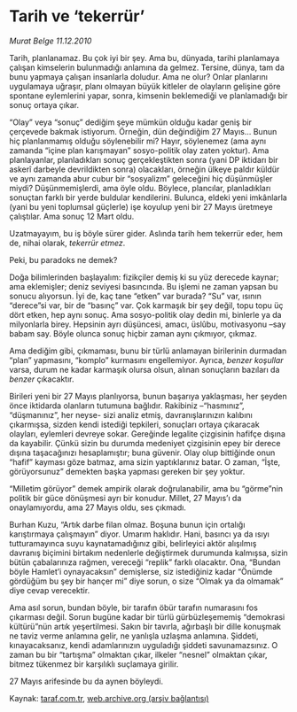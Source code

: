# Tarih ve ‘tekerrür’

*Murat Belge 11.12.2010*

<div class="yazi"><p>Tarih, planlanamaz. Bu çok iyi bir şey. Ama bu, dünyada, tarihi planlamaya çalışan kimselerin bulunmadığı anlamına da gelmez. Tersine, dünya, tam da bunu yapmaya çalışan insanlarla doludur. Ama ne olur? Onlar planlarını uygulamaya uğraşır, planı olmayan büyük kitleler de olayların gelişine göre spontane eylemlerini yapar, sonra, kimsenin beklemediği ve planlamadığı bir sonuç ortaya çıkar.</p>
<p>“Olay” veya “sonuç” dediğim şeye mümkün olduğu kadar geniş bir çerçevede bakmak istiyorum. Örneğin, dün değindiğim 27 Mayıs... Bunun hiç planlanmamış olduğu söylenebilir mi? Hayır, söylenemez (ama aynı zamanda “içine plan karışmayan” sosyo-politik olay zaten yoktur). Ama planlayanlar, planladıkları sonuç gerçekleştikten sonra (yani DP iktidarı bir askerî darbeyle devrildikten sonra) olacakları, örneğin ülkeye paldır küldür ve aynı zamanda abur cubur bir “sosyalizm” geleceğini hiç düşünmüşler miydi? Düşünmemişlerdi, ama öyle oldu. Böylece, plancılar, planladıkları sonuçtan farklı bir yerde buldular kendilerini. Bulunca, eldeki yeni imkânlarla (yani bu yeni toplumsal güçlerle) işe koyulup yeni bir 27 Mayıs üretmeye çalıştılar. Ama sonuç 12 Mart oldu.</p>
<p>Uzatmayayım, bu iş böyle sürer gider. Aslında tarih hem tekerrür eder, hem de, nihai olarak, <i>tekerrür etmez</i>.</p>
<p>Peki, bu paradoks ne demek?</p>
<p>Doğa bilimlerinden başlayalım: fizikçiler demiş ki su yüz derecede kaynar; ama eklemişler; deniz seviyesi basıncında. Bu işlemi ne zaman yapsan bu sonucu alıyorsun. İyi de, kaç tane “etken” var burada? “Su” var, ısının “derece”si var, bir de “basınç” var. Çok karmaşık bir şey değil, topu topu üç dört etken, hep aynı sonuç. Ama sosyo-politik olay dedin mi, binlerle ya da milyonlarla birey. Hepsinin ayrı düşüncesi, amacı, üslûbu, motivasyonu –say babam say. Böyle olunca sonuç hiçbir zaman aynı çıkmıyor, çıkmaz.</p>
<p>Ama dediğim gibi, çıkmaması, bunu bir türlü anlamayan birilerinin durmadan “plan” yapmasını, “komplo” kurmasını engellemiyor. Ayrıca, <i>benzer koşullar</i> varsa, durum ne kadar karmaşık olursa olsun, alınan sonuçların bazıları da <i>benzer</i> çıkacaktır.</p>
<p>Birileri yeni bir 27 Mayıs planlıyorsa, bunun başarıya yaklaşması, her şeyden önce iktidarda olanların tutumuna bağlıdır. Rakibiniz –“hasmınız”, “düşmanınız”, her neyse- sizi analiz etmiş, davranışlarınızın kalıbını çıkarmışsa, sizden kendi istediği tepkileri, sonuçları ortaya çıkaracak olayları, eylemleri devreye sokar. Gereğinde legalite çizgisinin hafifçe dışına da kayabilir. Çünkü sizin bu durumda medeniyet çizgisinin epey bir derece dışına taşacağınızı hesaplamıştır; buna güvenir. Olay olup bittiğinde onun “hafif” kayması göze batmaz, ama sizin yaptıklarınız batar. O zaman, “İşte, görüyorsunuz” demekten başka yapması gereken bir şey yoktur.</p>
<p>“Milletim görüyor” demek ampirik olarak doğrulanabilir, ama bu “görme”nin politik bir güce dönüşmesi ayrı bir konudur. Millet, 27 Mayıs’ı da onaylamıyordu, ama 27 Mayıs oldu, ses çıkmadı. </p>
<p>Burhan Kuzu, “Artık darbe filan olmaz. Boşuna bunun için ortalığı karıştırmaya çalışmayın” diyor. Umarım haklıdır. Hani, basıncı ya da ısıyı tutturamayınca suyu kaynatamadığınız gibi, belirleyici aktör alışılmış davranış biçimini birtakım nedenlerle değiştirmek durumunda kalmışsa, sizin bütün çabalarınıza rağmen, vereceği “replik” farklı olacaktır. Ona, “Bundan böyle Hamlet’i oynayacaksın” demişlerse, siz istediğiniz kadar “Önümde gördüğüm bu şey bir hançer mi” diye sorun, o size “Olmak ya da olmamak” diye cevap verecektir.</p>
<p>Ama asıl sorun, bundan böyle, bir tarafın öbür tarafın numarasını fos çıkarması değil. Sorun bugüne kadar bir türlü gürbüzleşememiş “demokrasi kültürü”nün artık yeşertilmesi. Sakın bir tavırla, ağırbaşlı bir dille konuşmak ne taviz verme anlamına gelir, ne yanlışla uzlaşma anlamına. Şiddeti, kınayacaksanız, kendi adamlarınızın uyguladığı şiddeti savunamazsınız. O zaman bu bir “tartışma” olmaktan çıkar, ilkeler “nesnel” olmaktan çıkar, bitmez tükenmez bir karşılıklı suçlamaya girilir.</p>
<p>27 Mayıs arifesinde bu da aynen böyleydi.</p>
</div>

Kaynak: [taraf.com.tr](http://www.taraf.com.tr:80/murat-belge/makale-tarih-ve-tekerrur.htm), [web.archive.org (arşiv bağlantısı)](http://web.archive.org/web/20101214152308/http://www.taraf.com.tr:80/murat-belge/makale-tarih-ve-tekerrur.htm)
